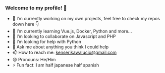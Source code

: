 ### Welcome to my profile! 👋

- 🔭 I’m currently working on my own projects, feel free to check my repos down here 👇
- 🌱 I’m currently learning Vue.js, Docker, Python and more...
- 👯 I’m looking to collaborate on Javascript and PHP
- 🤔 I’m looking for help with Python
- 💬 Ask me about anything you think I could help
- 📫 How to reach me: kenserikawalucio@gmail.com
- 😄 Pronouns: He/Him
- ⚡ Fun fact: I am half japanese half spanish

